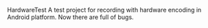 HardwareTest
A test project for recording with hardware encoding in Android platform. Now there are full of bugs.
